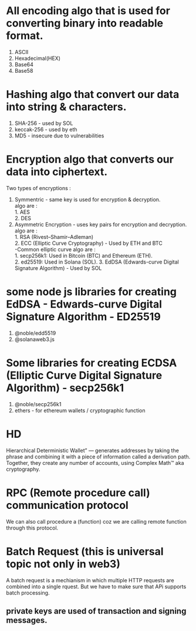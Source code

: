 # All encoding algo that is used for converting binary into readable format.
1. ASCII
2. Hexadecimal(HEX)
3. Base64
4. Base58

# Hashing algo that convert our data into string & characters.
1. SHA-256 - used by SOL
2. keccak-256 - used by eth
3. MD5 - insecure due to vulnerabilities

# Encryption algo that converts our data into ciphertext.
Two types of encryptions :
1. Symmentric - same key is used for encryption & decryption. <br />
   algo are : <br />
         1. AES <br />
         2. DES
3. Asymmetric Encryption - uses key pairs for encryption and decryption. <br />
   algo are : <br />
        1. RSA (Rivest–Shamir–Adleman) <br />
        2. ECC (Elliptic Curve Cryptography) - Used by ETH and BTC <br />
           -Common elliptic curve algo are : <br />
               1. secp256k1: Used in Bitcoin (BTC) and Ethereum (ETH). <br />
               2. ed25519: Used in Solana (SOL). 
        3. EdDSA (Edwards-curve Digital Signature Algorithm) - Used by SOL

# some node js libraries for creating EdDSA - Edwards-curve Digital Signature Algorithm  - ED25519
1. @noble/edd5519
2. @solanaweb3.js

# Some libraries for creating ECDSA (Elliptic Curve Digital Signature Algorithm) - secp256k1
1. @noble/secp256k1
2. ethers - for ethereum wallets / cryptographic function

# HD
Hierarchical Deterministic Wallet” — generates addresses by taking the phrase and combining it with a piece of information called a derivation path. Together, they create any number of accounts, using Complex Math™ aka cryptography.

# RPC (Remote procedure call) communication protocol
We can also call procedure a (function) coz we are calling remote function through this protocol.

# Batch Request (this is universal topic not only in web3)
A batch request is a  mechianism in which multiple HTTP requests are combined into a single rquest. But we have to make sure that APi supports batch processing.

## private keys are used of transaction and signing messages.
